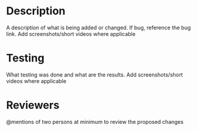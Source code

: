 # Description

A description of what is being added or changed. If bug, reference the bug link. Add screenshots/short videos where applicable

# Testing

What testing was done and what are the results. Add screenshots/short videos where applicable

# Reviewers

@mentions of two persons at minimum to review the proposed changes
